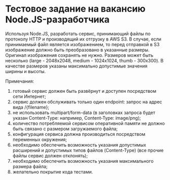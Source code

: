# Тестовое задание на вакансию Node.JS-разработчика

Используя Node.JS, разработать сервис, принимающий файлы по протоколу HTTP и производящий их отгрузку в AWS S3. В случае, если принимаемый файл является изображением, то перед отправкой в S3 изображение должно быть преобразовано в указанные размеры. Оригинал изображения сохранять не нужно. Размеров может быть несколько (large - 2048x2048, medium - 1024x1024, thumb - 300x300). В качестве размеров указаны максимально допустимые значения ширины и высоты.

Примечания:
1. готовый сервис должен быть развёрнут и доступен посредством сети Интернет;
2. сервис должен обслуживать только один endpoint: запрос на адрес вида /{filename};
3. не использовать multipart/form-data (в заголовках запроса будет указан Content-Type: например, Content-Type: image/png);
4. количество потребляемой сервисом оперативной памяти не должно быть связано с размером загружаемого файла;
5. конфигурация сервиса должна производиться посредством переменных окружения;
6. необходимо обеспечить возможность указания допустимых расширений и допустимых типов файлов (Content-Type) (все прочие файлы сервис должен отклонять);
7. необходимо обеспечить возможность указания максимального размера файла;
8. желательно покрытие кода тестами.

